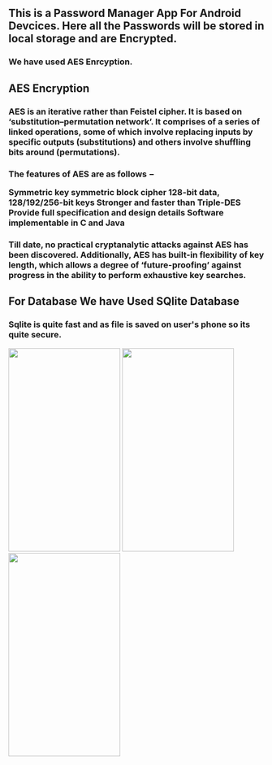 <h2>This is a Password Manager App For Android Devcices. Here all the Passwords will be  stored in local storage and are <b>Encrypted.</b></h2>
<h3> We have used <b>AES Enrcyption</b>.</h3>
<h2>AES Encryption</h2>
<h3>AES is an iterative rather than Feistel cipher. It is based on ‘substitution–permutation network’. It comprises of a series of linked operations, some of which involve replacing inputs by specific outputs (substitutions) and others involve shuffling bits around (permutations).</h3>
<h3>The features of AES are as follows −

Symmetric key symmetric block cipher
128-bit data, 128/192/256-bit keys
Stronger and faster than Triple-DES
Provide full specification and design details
Software implementable in C and Java</h3>

<h3>Till date, no practical cryptanalytic attacks against AES has been discovered. Additionally, AES has built-in flexibility of key length, which allows a degree of ‘future-proofing’ against progress in the ability to perform exhaustive key searches.</h3>

<h2>For Database We have Used SQlite Database</h2>
<h3>Sqlite is quite fast and as file is saved on user's phone so its quite secure.</h3>



<img src="https://user-images.githubusercontent.com/56843176/124124107-aea58f00-da95-11eb-9856-73de56dbf9d7.jpeg" height="400px" width="220px"/>

<!-- ![WhatsApp Image 2021-07-01 at 5 50 27 PM (1)](https://user-images.githubusercontent.com/56843176/124124865-92562200-da96-11eb-8c6d-9ed7ee652bd4.jpeg)
![WhatsApp Image 2021-07-01 at 5 50 27 PM](https://user-images.githubusercontent.com/56843176/124124872-94b87c00-da96-11eb-9c37-db50c37a0122.jpeg) -->

<img src="https://user-images.githubusercontent.com/56843176/124124865-92562200-da96-11eb-8c6d-9ed7ee652bd4.jpeg" height="400px" width="220px"/>
<img src="https://user-images.githubusercontent.com/56843176/124124872-94b87c00-da96-11eb-9c37-db50c37a0122.jpeg" height="400px" width="220px"/>



